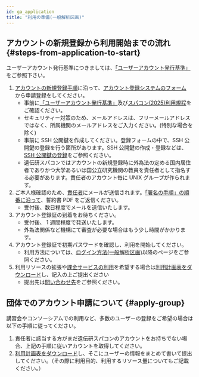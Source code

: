 ```yaml
---
id: ga_application
title: "利用の準備(一般解析区画)"
---
```



## アカウントの新規登録から利用開始までの流れ {#steps-from-application-to-start}

ユーザーアカウント発行基準につきましては、[「ユーザーアカウント発行基準」](/application/terms_and_policies/user_account_issurance_criteria)をご参照下さい。

1. [アカウントの新規登録手順](/application/registration)に沿って、[アカウント登録システムのフォーム](/blog/2024-10-25-account_system_maintenance)　<!-- (https://sc-account.ddbj.nig.ac.jp/application/registration) -->から申請登録をしてください。
    - 事前に[「ユーザーアカウント発行基準」](/application/terms_and_policies/user_account_issurance_criteria)及び[スパコン(2025)利用規程](/application/terms_and_policies/terms_of_use_2025/)をご確認ください。 
    - セキュリティー対策のため、メールアドレスは、フリーメールアドレスではなく、所属機関のメールアドレスをご入力ください。(特別な場合を除く)
    - 事前に SSH 公開鍵を作成してください。登録フォームの中で、SSH 公開鍵の登録を行う箇所があります。SSH 公開鍵の作成・登録などは、[SSH 公開鍵の登録](/application/ssh_keys)をご参照ください。
    - 遺伝研スパコンではアカウントの新規登録時に外為法の定める国内居住者でありかつ大学あるいは国公立研究機関の教員を責任者として指名する必要があります。責任者のアカウント毎に UNIX グループが作られます。
2. ご本人様確認のため、[責任者](/application/terms_and_policies/user_account_issurance_criteria/#the-responsible-persons-responsibilities)にメールが送信されます。[「署名の手順」の順番に沿って](/application/agreement_signing)、誓約書 PDF をご返信ください。
    - 受付後、数日程度でメールを送信いたします。
3. アカウント登録証の到着をお待ちください。
    - 受付後、 1 週間程度で発送いたします。
    - 外為法関係など機構にて審査が必要な場合はもう少し時間がかかります。
4. アカウント登録証で初期パスワードを確認し、利用を開始してください。
    - 利用方法については、[ログイン方法(一般解析区画)](/guides/using_general_analysis_division/ga_login)以降のページをご参照ください。
5. 利用リソースの拡張や[課金サービスの利用](/application/billing_services)を希望する場合は[利用計画表をダウンロード](/application/resource_extension)し、記入の上ご提出ください
    - 提出先は[問い合わせ先](/application/reference)をご参照ください。



## 団体でのアカウント申請について {#apply-group}

講習会やコンソーシアムでの利用など、多数のユーザーの登録をご希望の場合は以下の手順に従ってください。

1. 責任者に該当する方がまだ遺伝研スパコンのアカウントをお持ちでない場合、上記の手順に従いアカウントを取得してください。
2. [利用計画表をダウンロード](/application/resource_extension)し、そこにユーザーの情報をまとめて書いて提出してください。（その際に利用目的、利用するリソース量についてもご記載ください。）
